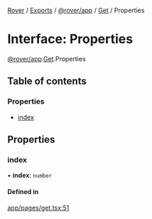 [Rover](../README.md) / [Exports](../modules.md) / [@rover/app](../modules/_rover_app.md) / [Get](../modules/_rover_app.Get.md) / Properties

# Interface: Properties

[@rover/app](../modules/_rover_app.md).[Get](../modules/_rover_app.Get.md).Properties

## Table of contents

### Properties

- [index](_rover_app.Get.Properties.md#index)

## Properties

### index

• **index**: `number`

#### Defined in

[app/pages/get.tsx:51](https://github.com/kasperisager/rover/blob/09d897c/app/pages/get.tsx#L51)
